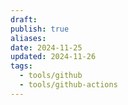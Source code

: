```yaml
---
draft: 
publish: true
aliases: 
date: 2024-11-25
updated: 2024-11-26
tags:
  - tools/github
  - tools/github-actions
---
```

